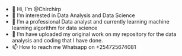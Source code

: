 - 👋 Hi, I’m @Chirchirp
- 👀 I’m interested in Data Analysis and Data Science 
- 🌱 I’m a professional Data analyst and currently learning machine learning algorithm for data science
- 💞️ I’m have uploaded my original work on my repository for the data analysis and coding that I have done.
- 📫 How to reach me Whatsapp on +254725674081 

<!---
Chirchirp/Chirchirp is a ✨ special ✨ repository because its `README.md` (this file) appears on your GitHub profile.
You can click the Preview link to take a look at your changes.
--->
